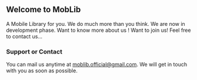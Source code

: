 ## Welcome to MobLib

A Mobile Library for you. We do much more than you think. We are now in development phase.
Want to know more about us ! Want to join us!
Feel free to contact us...

### Support or Contact
You can mail us anytime at [moblib.official@gmail.com](mailto:moblib.official@gmail.com). We will get in touch with you as soon as possible.
